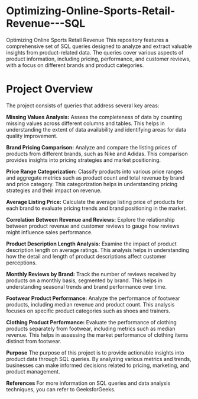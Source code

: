 # Optimizing-Online-Sports-Retail-Revenue---SQL
Optimizing Online Sports Retail Revenue 
This repository features a comprehensive set of SQL queries designed to analyze and extract valuable insights from product-related data. The queries cover various aspects of product information, including pricing, performance, and customer reviews, with a focus on different brands and product categories.

# Project Overview
The project consists of queries that address several key areas:

**Missing Values Analysis:** Assess the completeness of data by counting missing values across different columns and tables. This helps in understanding the extent of data availability and identifying areas for data quality improvement.

**Brand Pricing Comparison:** Analyze and compare the listing prices of products from different brands, such as Nike and Adidas. This comparison provides insights into pricing strategies and market positioning.

**Price Range Categorization:** Classify products into various price ranges and aggregate metrics such as product count and total revenue by brand and price category. This categorization helps in understanding pricing strategies and their impact on revenue.

**Average Listing Price:** Calculate the average listing price of products for each brand to evaluate pricing trends and brand positioning in the market.

**Correlation Between Revenue and Reviews:** Explore the relationship between product revenue and customer reviews to gauge how reviews might influence sales performance.

**Product Description Length Analysis:** Examine the impact of product description length on average ratings. This analysis helps in understanding how the detail and length of product descriptions affect customer perceptions.

**Monthly Reviews by Brand:** Track the number of reviews received by products on a monthly basis, segmented by brand. This helps in understanding seasonal trends and brand performance over time.

**Footwear Product Performance:** Analyze the performance of footwear products, including median revenue and product count. This analysis focuses on specific product categories such as shoes and trainers.

**Clothing Product Performance:** Evaluate the performance of clothing products separately from footwear, including metrics such as median revenue. This helps in assessing the market performance of clothing items distinct from footwear.

**Purpose**
The purpose of this project is to provide actionable insights into product data through SQL queries. By analyzing various metrics and trends, businesses can make informed decisions related to pricing, marketing, and product management.

**References**
For more information on SQL queries and data analysis techniques, you can refer to GeeksforGeeks.
